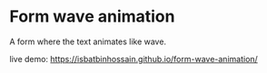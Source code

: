 # Form wave animation

A form where the text animates like wave.

live demo: https://isbatbinhossain.github.io/form-wave-animation/

